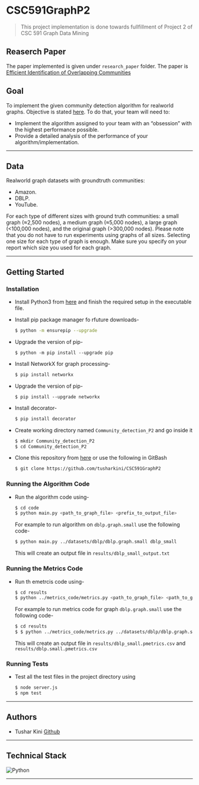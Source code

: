 # CSC591GraphP2
> This project implementation is done towards fullfillment of Project 2 of CSC 591 Graph Data Mining

## Reaserch Paper
The paper implemented is given under `research_paper` folder. The paper is [Efficient Identification of Overlapping
Communities](https://www.researchgate.net/publication/221246973_Efficient_Identification_of_Overlapping_Communities)

## Goal
To implement the given community detection algorithm for realworld graphs. Objective is stated [here](https://github.com/tusharkini/CSC591GraphP2/blob/main/objective/P1CommunityDetection.pdf). To do that, your team will need to:
- Implement the algorithm assigned to your team with an “obsession” with the highest
performance possible.
- Provide a detailed analysis of the performance of your algorithm/implementation.  


---
## Data  

Realworld graph datasets with groundtruth communities:

- Amazon.
- DBLP.
- YouTube.  

For each type of different sizes with ground truth communities: a small graph (≈2,500 nodes), a medium
graph (≈5,000 nodes), a large graph (<100,000 nodes), and the original graph (>300,000 nodes). Please note that you do not have to run experiments using graphs of all sizes.
Selecting one size for each type of graph is enough. Make sure you specify on your
report which size you used for each graph.

---


## Getting Started

### Installation

- Install Python3 from [here](https://www.python.org/downloads/) and finish the required setup in the executable file.
- Install pip package manager fo rfuture downloads-
    ```bash
    $ python -m ensurepip --upgrade
    ```
- Upgrade the version of pip-
    ```
    $ python -m pip install --upgrade pip
    ```
- Install NetworkX for graph processing-
    ```bash
    $ pip install networkx
    ```
- Upgrade the version of pip-
    ```
    $ pip install --upgrade networkx
    ```
- Install decorator-
    ```bash
    $ pip install decorator
    ```

- Create working directory named `Community_detection_P2` and go inside it
    ```bash
    $ mkdir Community_detection_P2
    $ cd Community_detection_P2
    ```
- Clone this repository from [here](https://github.com/tusharkini/CSC591GraphP2) or use the following in GitBash
    ```bash
    $ git clone https://github.com/tusharkini/CSC591GraphP2
    ```
### Running the Algorithm Code
- Run the algorithm code using- 
    ```bash
    $ cd code
    $ python main.py <path_to_graph_file> <prefix_to_output_file>

    ```
    For example to run algorithm on `dblp.graph.small` use the following code-
    ```bash
    $ python main.py ../datasets/dblp/dblp.graph.small dblp_small

    ```
    This will create an output file in `results/dblp_small_output.txt`
### Running the Metrics Code
- Run th emetrcis code using-
    ```bash
    $ cd results
    $ python ../metrics_code/metrics.py <path_to_graph_file> <path_to_ground_truth_file> <path_to_output_file> <prefix_to_output_file>
    ```
    For example to run metrics code for graph `dblp.graph.small` use the following code-
    ```bash
    $ cd results
    $ $ python ../metrics_code/metrics.py ../datasets/dblp/dblp.graph.small ../datasets/dblp/dblp.comm.small ../results/dblp_small_output.txt  dblp_small

    ```
    This will create an output file in `results/dblp_small.pmetrics.csv` and `results/dblp.small.pmetrics.csv`

### Running Tests

- Test all the test files in the project directory using
    ```bash
    $ node server.js
    $ npm test
    ```
    

---


## Authors

- Tushar Kini [Github](https://github.com/tusharkini)

---

## Technical Stack
![Python](https://img.shields.io/badge/python-3670A0?style=for-the-badge&logo=python&logoColor=ffdd54)


-----